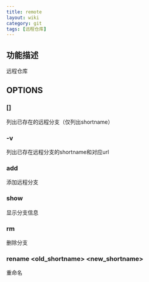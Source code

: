```yaml
---
title: remote
layout: wiki
category: git
tags: [远程仓库]
---
```


## 功能描述

远程仓库

## OPTIONS

### []

列出已存在的远程分支（仅列出shortname）

### -v

列出已存在远程分支的shortname和对应url

### add <shortname> <url>

添加远程分支
    
### show <shortname>

显示分支信息

### rm <shortname>

删除分支

### rename <old_shortname> <new_shortname>

重命名